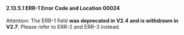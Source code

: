 #### 2.13.5.1 ERR-1 Error Code and Location 00024

Attention: The ERR-1 field **was deprecated in V2.4 and is withdrawn in V2.7**. Please refer to ERR-2 and ERR-3 instead.
